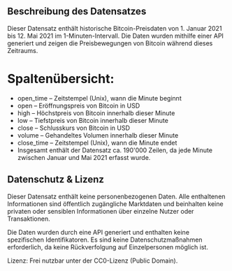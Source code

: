 ## Beschreibung des Datensatzes
Dieser Datensatz enthält historische Bitcoin-Preisdaten von 1. Januar 2021 bis 12. Mai 2021 im 1-Minuten-Intervall. Die Daten wurden mithilfe einer API generiert und zeigen die Preisbewegungen von Bitcoin während dieses Zeitraums.

# Spaltenübersicht:

- open_time – Zeitstempel (Unix), wann die Minute beginnt
- open – Eröffnungspreis von Bitcoin in USD
- high – Höchstpreis von Bitcoin innerhalb dieser Minute
- low – Tiefstpreis von Bitcoin innerhalb dieser Minute
- close – Schlusskurs von Bitcoin in USD
- volume – Gehandeltes Volumen innerhalb dieser Minute
- close_time – Zeitstempel (Unix), wann die Minute endet
- Insgesamt enthält der Datensatz ca. 190'000 Zeilen, da jede Minute zwischen Januar und Mai 2021 erfasst wurde.

## Datenschutz & Lizenz
Dieser Datensatz enthält keine personenbezogenen Daten. Alle enthaltenen Informationen sind öffentlich zugängliche Marktdaten und beinhalten keine privaten oder sensiblen Informationen über einzelne Nutzer oder Transaktionen.

Die Daten wurden durch eine API generiert und enthalten keine spezifischen Identifikatoren. Es sind keine Datenschutzmaßnahmen erforderlich, da keine Rückverfolgung auf Einzelpersonen möglich ist.

Lizenz: Frei nutzbar unter der CC0-Lizenz (Public Domain).
